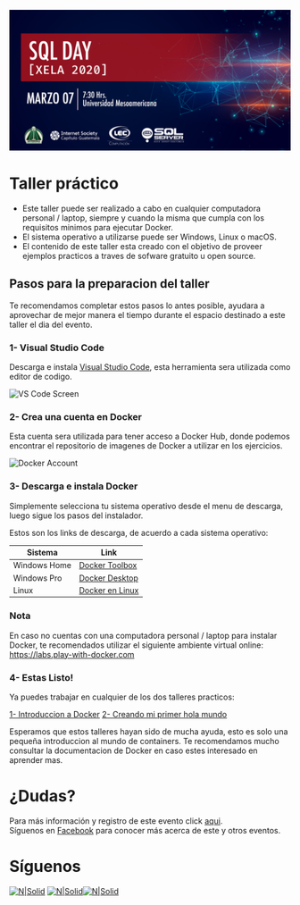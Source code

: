 ![Header](../images/header.jpg)
# Taller práctico

- Este taller puede ser realizado a cabo en cualquier computadora personal / laptop, siempre y cuando la misma que cumpla con los requisitos minimos para ejecutar Docker.
- El sistema operativo a utilizarse puede ser Windows, Linux o macOS.
- El contenido de este taller esta creado con el objetivo de proveer ejemplos practicos a traves de sofware gratuito u open source.

## Pasos para la preparacion del taller

Te recomendamos completar estos pasos lo antes posible, ayudara a aprovechar de mejor manera el tiempo durante el espacio destinado a este taller el dia del evento.

### 1- Visual Studio Code
Descarga e instala [Visual Studio Code](https://code.visualstudio.com/), esta herramienta sera utilizada como editor de codigo.

![VS Code Screen](https://azurecomcdn.azureedge.net/cvt-453347b70b4e6e4007999f04bf1804aa2ca553811c77d7d7f8841c55e8e5a409/images/page/products/visual-studio-code/vs-code_hero.jpg)

### 2- Crea una cuenta en Docker
Esta cuenta sera utilizada para tener acceso a Docker Hub, donde podemos encontrar el repositorio de imagenes de Docker a utilizar en los ejercicios.

![Docker Account](https://media.linuxsecurity.com/images/dockerhub.png)

### 3- Descarga e instala Docker
Simplemente selecciona tu sistema operativo desde el menu de descarga, luego sigue los pasos del instalador.

Estos son los links de descarga, de acuerdo a cada sistema operativo:

| Sistema |  Link |
|---------|-------|
|Windows Home | [Docker Toolbox](https://github.com/docker/toolbox/releases)|
|Windows Pro |  [Docker Desktop](https://hub.docker.com/editions/community/docker-ce-desktop-windows/)|
|Linux |       [Docker en Linux](https://runnable.com/docker/install-docker-on-linux)|


### Nota
En caso no cuentas con una computadora personal / laptop para instalar Docker, te recomendados utilizar el siguiente ambiente virtual online: https://labs.play-with-docker.com

### 4- Estas Listo! 
Ya puedes trabajar en cualquier de los dos talleres practicos:

[1- Introduccion a Docker]()
[2- Creando mi primer hola mundo]()

Esperamos que estos talleres hayan sido de mucha ayuda, esto es solo una pequeña introduccion al mundo de containers. Te recomendamos mucho consultar la documentacion de Docker en caso estes interesado en aprender mas.

# ¿Dudas? 
Para más información y registro de este evento click [aqui](https://gtssug-sqlday-xela2020.eventbrite.com).  
Síguenos en [Facebook](https://www.facebook.com/groups/gtssug/) para conocer más acerca de este y otros eventos.

# Síguenos
[![N|Solid](http://dbamastery.com/wp-content/uploads/2018/08/if_twitter_circle_color_107170.png)](https://twitter.com/gtssug) [![N|Solid](http://dbamastery.com/wp-content/uploads/2018/08/if_github_circle_black_107161.png)](https://github.com/GTSSUG)[![N|Solid](http://dbamastery.com/wp-content/uploads/2018/08/if_browser_1055104.png)](https://www.facebook.com/groups/gtssug/)
